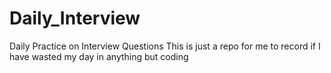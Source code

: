 # Daily_Interview
 Daily Practice on Interview Questions
This is just a repo for me to record if I have wasted my day in anything but coding
